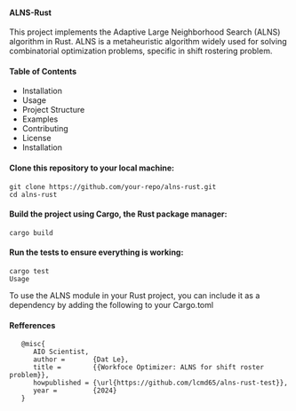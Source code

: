 #### ALNS-Rust

This project implements the Adaptive Large Neighborhood Search (ALNS) algorithm in Rust. ALNS is a metaheuristic algorithm widely used for solving combinatorial optimization problems, specific in shift rostering problem.

#### Table of Contents

- Installation
- Usage
- Project Structure
- Examples
- Contributing
- License
- Installation

#### Clone this repository to your local machine:

    git clone https://github.com/your-repo/alns-rust.git
    cd alns-rust
  
#### Build the project using Cargo, the Rust package manager:

    cargo build
  
#### Run the tests to ensure everything is working:

    cargo test
    Usage

To use the ALNS module in your Rust project, you can include it as a dependency by adding the following to your Cargo.toml

#### Refferences
    
       @misc{
          AIO Scientist,
          author =       {Dat Le},
          title =        {{Workfoce Optimizer: ALNS for shift roster problem}},
          howpublished = {\url{https://github.com/lcmd65/alns-rust-test}},
          year =         {2024}
       }
